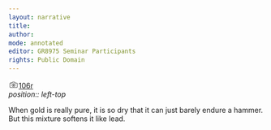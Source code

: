 ```yaml
---
layout: narrative
title: 
author:
mode: annotated
editor: GR8975 Seminar Participants
rights: Public Domain
---
```


 <a href="http://gallica.bnf.fr/ark:/12148/btv1b10500001g/f217.image"><img src="../assets/photo-icon.png" alt="folio images" style="display:inline-block; margin-bottom:-3px;">106r</a><br/> 
*position:: left-top*

 When gold is really pure, it is so dry that it can just barely endure a hammer. But this mixture softens it like lead. 
 